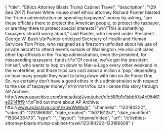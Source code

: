 {
    "title": "Ethics Attorney Blasts Trump Cabinet Travel",
    "description": "(29 Sep 2017) Former White House chief ethics attorney Richard Painter blasted the Trump administration on spending taxpayers' money by asking, \"are these officials there to protect the American people, to protect the taxpayer, or are they there to protect special interests?\"\r\n\"This is something taxpayers should worry about,\" said Painter, who served under President George W. Bush.\r\nPainter criticized Secretary of Health and Human Services Tom Price, who resigned as a firestorm unfolded about his use of private aircraft to attend events outside of Washington. He also criticized other top officials in the Trump administration, even the president, for misspending taxpayers' funds.\r\n\"Of course, we've got the president himself, who wants to hop on down to Mar-a-Lago every other weekend in the wintertime, and those trips can cost about a million a 'pop,' depending on how many people they want to bring down with him on Air Force One. So, we certainly don't have a good ethos in this administration with respect to the use of taxpayer money.\"\r\n\r\n\r\nYou can license this story through AP Archive: http:\/\/www.aparchive.com\/metadata\/youtube\/cfc589b1c1bbb57a4c95461e9214fff9 \r\nFind out more about AP Archive: http:\/\/www.aparchive.com\/HowWeWork",
    "channelid": "123184222",
    "videoid": "123186608",
    "date_created": "1507161257",
    "date_modified": "1508436473",
    "type": "",
    "layout": "channelVideo",
    "url": "\/c1\/ethics-attorney-blasts-trump-cabinet-travel\/123184222-123186608"
}